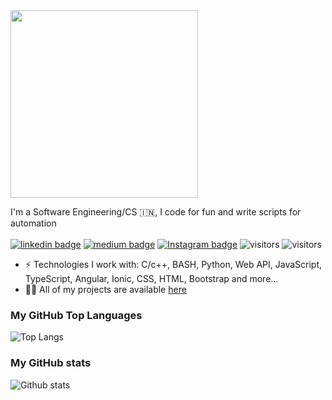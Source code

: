 <img src="https://media.giphy.com/media/MeJgB3yMMwIaHmKD4z/giphy.gif" width="300">

I'm a Software Engineering/CS 🇮🇳, I code for fun and write scripts for automation <br/> <br/>
[![linkedin badge](https://img.shields.io/badge/LinkedIn-shivam1410-%230177B5?style=flat&logo=linkedin)](https://www.linkedin.com/in/shivam1410)
[![medium badge](https://img.shields.io/badge/Medium-shivam1410-%230177B5?style=flat&logo=medium)](https://medium.com/@shivam1410)
[![Instagram badge](https://img.shields.io/badge/Instagram-@shhi_va_m-%23E4415F?style=flat&logo=instagram@logoColor=white)](https://www.instagram.com/shhi_va_m)
![visitors](https://komarev.com/ghpvc/?username=shivam1410&color=brightgreen&style=flat)
![visitors](https://visitor-badge.laobi.icu/badge?page_id=shivam1410.visitor-badge)

- ⚡️ Technologies I work with: C/c++, BASH, Python, Web API, JavaScript, TypeScript, Angular, Ionic, CSS, HTML, Bootstrap and more...
- 👨‍💻 All of my projects are available  [here](https://github.com/shivam1410?tab=repositories)

### My GitHub Top Languages 
![Top Langs](https://github-readme-stats.vercel.app/api/top-langs/?username=shivam1410&hide=css,html&hide_border=true)
### My GitHub stats
![Github stats](https://github-readme-stats.vercel.app/api?username=shivam1410&show_icons=true&hide_border=true)

<!--
**shivam1410/shivam1410** is a ✨ _special_ ✨ repository because its `README.md` (this file) appears on your GitHub profile.

Here are some ideas to get you started:

- 🔭 I’m currently working on ...
- 🌱 I’m currently learning ...
- 👯 I’m looking to collaborate on ...
- 🤔 I’m looking for help with ...
- 💬 Ask me about ...
- 📫 How to reach me: ...
- 😄 Pronouns: ...
- ⚡ Fun fact: ...
-->

<!--

![Shivam's Top skills](https://github-readme-stats.vercel.app/api/top-langs/?username=shivam1410&hide_border=true&theme=radical)

![Shivam's Github stats](https://github-readme-stats.vercel.app/api?username=shivam1410&count_private=true&show_icons=true&hide_border=true&theme=radical)

-->

